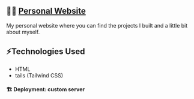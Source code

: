 ## 👨‍💻 [Personal Website](http://guidotti.solutions)

My personal website where you can find the projects I built and a little bit about myself.

## ⚡Technologies Used
- HTML
- tails (Tailwind CSS)

#### 🏗️ Deployment: custom server


